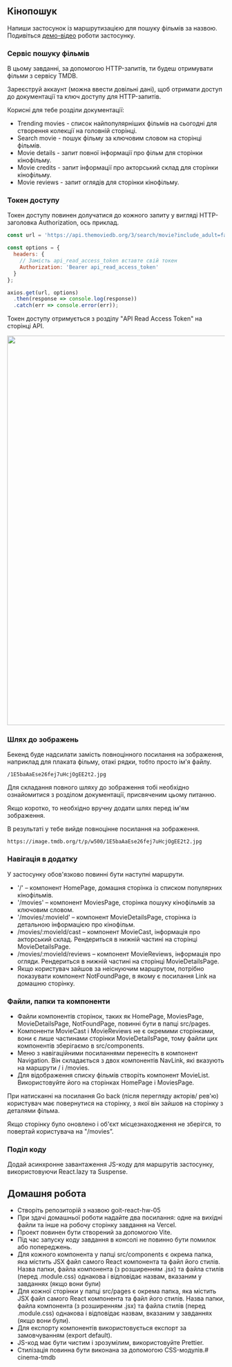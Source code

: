 ## Кінопошук
Напиши застосунок із маршрутизацією для пошуку фільмів за назвою. Подивіться [демо-відео](https://goitlmsstorage.b-cdn.net/4c6fffa5-7f06-4a1d-9f2b-ed0b4a616b28react-hw-04-preview.mp4) роботи застосунку.

### Сервіс пошуку фільмів
В цьому завданні, за допомогою HTTP-запитів, ти будеш отримувати фільми з сервісу TMDB. 

Зареєструй аккаунт (можна ввести довільні дані), щоб отримати доступ до документації та ключ доступу для HTTP-запитів.

Корисні для тебе розділи документації:
- Trending movies - список найпопулярніших фільмів на сьогодні для створення колекції на головній сторінці.
- Search movie - пошук фільму за ключовим словом на сторінці фільмів.
- Movie details - запит повної інформації про фільм для сторінки кінофільму.
- Movie credits - запит інформації про акторський склад для сторінки кінофільму.
- Movie reviews - запит оглядів для сторінки кінофільму.

### Токен доступу
Токен доступу повинен долучатися до кожного запиту у вигляді HTTP-заголовка Authorization, ось приклад.

``` javascript
const url = 'https://api.themoviedb.org/3/search/movie?include_adult=false&language=en-US&page=1';

const options = {
  headers: {
	// Замість api_read_access_token вставте свій токен
    Authorization: 'Bearer api_read_access_token'
  }
};

axios.get(url, options)
  .then(response => console.log(response))
  .catch(err => console.error(err));
```


Токен доступу отримується з розділу "API Read Access Token" на сторінці API.

<img src="./public/image.png" width=900>

### Шлях до зображень
Бекенд буде надсилати замість повноцінного посилання на зображення, наприклад для плаката фільму, отакі рядки, тобто просто ім'я файлу.

```
/1E5baAaEse26fej7uHcjOgEE2t2.jpg
```

Для складання повного шляху до зображення тобі необхідно ознайомитися з розділом документації, присвяченим цьому питанню.

Якщо коротко, то необхідно вручну додати шлях перед ім'ям зображення. 

В результаті у тебе вийде повноцінне посилання на зображення.

```
https://image.tmdb.org/t/p/w500/1E5baAaEse26fej7uHcjOgEE2t2.jpg
```

### Навігація в додатку
У застосунку обов'язково повинні бути наступні маршрути.

- '/' – компонент HomePage, домашня сторінка із списком популярних кінофільмів.
- '/movies' – компонент MoviesPage, сторінка пошуку кінофільмів за ключовим словом.
- '/movies/:movieId' – компонент MovieDetailsPage, сторінка із детальною інформацією про кінофільм.
- /movies/:movieId/cast – компонент MovieCast, інформація про акторський склад. Рендериться в нижній частині на сторінці MovieDetailsPage.
- /movies/:movieId/reviews – компонент MovieReviews, інформація про огляди. Рендериться в нижній частині на сторінці MovieDetailsPage.
- Якщо користувач зайшов за неіснуючим маршрутом, потрібно показувати компонент NotFoundPage, в якому є посилання Link на домашню сторінку.

### Файли, папки та компоненти
- Файли компонентів сторінок, таких як HomePage, MoviesPage, MovieDetailsPage, NotFoundPage, повинні бути в папці src/pages.
- Компоненти MovieCast і MovieReviews не є окремими сторінками, вони є лише частинами сторінки MovieDetailsPage, тому файли цих компонентів зберігаємо в src/components.
- Меню з навігаційними посиланнями перенесіть в компонент Navigation. Він складається з двох компонентів NavLink, які вказують на маршрути / і /movies.
- Для відображення списку фільмів створіть компонент MovieList. Використовуйте його на сторінках HomePage і MoviesPage.

При натисканні на посилання Go back (після перегляду акторів/ рев'ю) користувач має повернутися на сторінку, з якої він зайшов на сторінку з деталями фільма. 

Якщо сторінку було оновлено і об'єкт місцезнаходження не зберігся, то повертай користувача на "/movies”.

### Поділ коду
Додай асинхронне завантаження JS-коду для маршрутів застосунку, використовуючи React.lazy та Suspense.

## Домашня робота
- Створіть репозиторій з назвою goit-react-hw-05
- При здачі домашньої роботи надайте два посилання: одне на вихідні файли та інше на робочу сторінку завдання на Vercel.
- Проект повинен бути створений за допомогою Vite.
- Під час запуску коду завдання в консолі не повинно бути помилок або попереджень.
- Для кожного компонента у папці src/components є окрема папка, яка містить JSX файл самого React компонента та файл його стилів. Назва папки, файла компонента (з розширенням .jsx) та файла стилів (перед .module.css) однакова і відповідає назвам, вказаним у завданнях (якщо вони були)
- Для кожної сторінки у папці src/pages є окрема папка, яка містить JSX файл самого React компонента та файл його стилів. Назва папки, файла компонента (з розширенням .jsx) та файла стилів (перед .module.css) однакова і відповідає назвам, вказаним у завданнях (якщо вони були).
- Для експорту компонентів використовується експорт за замовчуванням (export default).
- JS-код має бути чистим і зрозумілим, використовуйте Prettier.
- Стилізація повинна бути виконана за допомогою CSS-модулів.#   c i n e m a - t m d b  
 